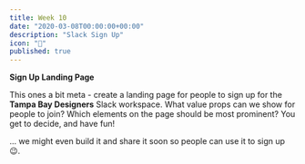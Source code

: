 ```yaml
---
title: Week 10
date: "2020-03-08T00:00:00+00:00"
description: "Slack Sign Up"
icon: "💬"
published: true
---
```


**Sign Up Landing Page**

This ones a bit meta - create a landing page for people to sign up for the **Tampa Bay Designers** Slack workspace. What value props can we show for people to join? Which elements on the page should be most prominent? You get to decide, and have fun!

... we might even build it and share it soon so people can use it to sign up 😉.